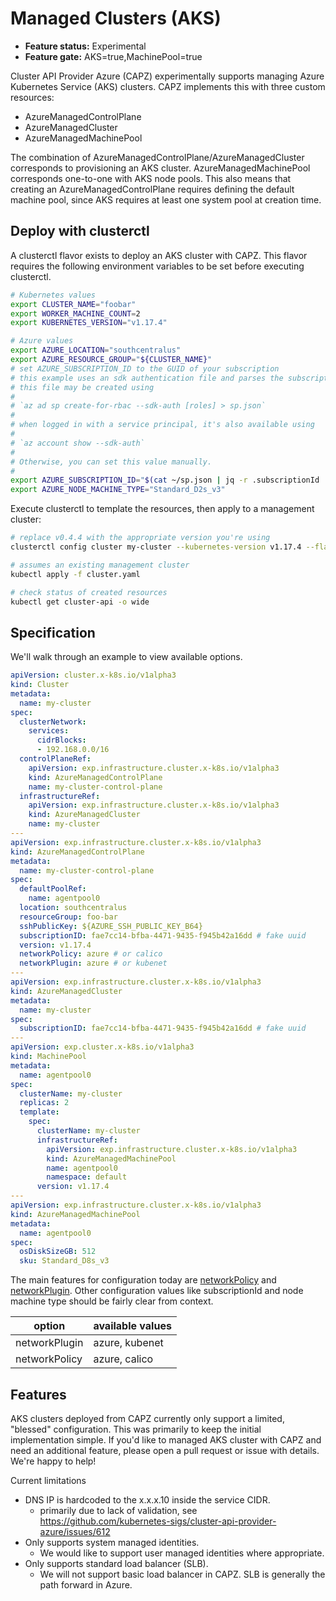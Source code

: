 # Managed Clusters (AKS)
- **Feature status:** Experimental
- **Feature gate:** AKS=true,MachinePool=true

Cluster API Provider Azure (CAPZ) experimentally supports managing Azure
Kubernetes Service (AKS) clusters. CAPZ implements this with three
custom resources:
- AzureManagedControlPlane
- AzureManagedCluster
- AzureManagedMachinePool

The combination of AzureManagedControlPlane/AzureManagedCluster
corresponds to provisioning an AKS cluster. AzureManagedMachinePool
corresponds one-to-one with AKS node pools. This also means that
creating an AzureManagedControlPlane requires defining the default
machine pool, since AKS requires at least one system pool at creation
time.

## Deploy with clusterctl

A clusterctl flavor exists to deploy an AKS cluster with CAPZ. This
flavor requires the following environment variables to be set before
executing clusterctl.

```bash
# Kubernetes values
export CLUSTER_NAME="foobar"
export WORKER_MACHINE_COUNT=2
export KUBERNETES_VERSION="v1.17.4"

# Azure values
export AZURE_LOCATION="southcentralus"
export AZURE_RESOURCE_GROUP="${CLUSTER_NAME}"
# set AZURE_SUBSCRIPTION_ID to the GUID of your subscription
# this example uses an sdk authentication file and parses the subscriptionId with jq
# this file may be created using 
#
# `az ad sp create-for-rbac --sdk-auth [roles] > sp.json`
#
# when logged in with a service principal, it's also available using
#
# `az account show --sdk-auth`
#
# Otherwise, you can set this value manually.
#
export AZURE_SUBSCRIPTION_ID="$(cat ~/sp.json | jq -r .subscriptionId | tr -d '\n')"
export AZURE_NODE_MACHINE_TYPE="Standard_D2s_v3"
```

Execute clusterctl to template the resources, then apply to a management cluster:

```bash
# replace v0.4.4 with the appropriate version you're using
clusterctl config cluster my-cluster --kubernetes-version v1.17.4 --flavor aks -i azure:v0.4.4 > cluster.yaml

# assumes an existing management cluster
kubectl apply -f cluster.yaml

# check status of created resources
kubectl get cluster-api -o wide
```

## Specification

We'll walk through an example to view available options.

```yaml
apiVersion: cluster.x-k8s.io/v1alpha3
kind: Cluster
metadata:
  name: my-cluster
spec:
  clusterNetwork:
    services:
      cidrBlocks:
      - 192.168.0.0/16
  controlPlaneRef:
    apiVersion: exp.infrastructure.cluster.x-k8s.io/v1alpha3
    kind: AzureManagedControlPlane
    name: my-cluster-control-plane
  infrastructureRef:
    apiVersion: exp.infrastructure.cluster.x-k8s.io/v1alpha3
    kind: AzureManagedCluster
    name: my-cluster
---
apiVersion: exp.infrastructure.cluster.x-k8s.io/v1alpha3
kind: AzureManagedControlPlane
metadata:
  name: my-cluster-control-plane
spec:
  defaultPoolRef:
    name: agentpool0
  location: southcentralus
  resourceGroup: foo-bar
  sshPublicKey: ${AZURE_SSH_PUBLIC_KEY_B64}
  subscriptionID: fae7cc14-bfba-4471-9435-f945b42a16dd # fake uuid
  version: v1.17.4
  networkPolicy: azure # or calico
  networkPlugin: azure # or kubenet
---
apiVersion: exp.infrastructure.cluster.x-k8s.io/v1alpha3
kind: AzureManagedCluster
metadata:
  name: my-cluster
spec:
  subscriptionID: fae7cc14-bfba-4471-9435-f945b42a16dd # fake uuid
---
apiVersion: exp.cluster.x-k8s.io/v1alpha3
kind: MachinePool
metadata:
  name: agentpool0
spec:
  clusterName: my-cluster
  replicas: 2
  template:
    spec:
      clusterName: my-cluster
      infrastructureRef:
        apiVersion: exp.infrastructure.cluster.x-k8s.io/v1alpha3
        kind: AzureManagedMachinePool
        name: agentpool0
        namespace: default
      version: v1.17.4
---
apiVersion: exp.infrastructure.cluster.x-k8s.io/v1alpha3
kind: AzureManagedMachinePool
metadata:
  name: agentpool0
spec:
  osDiskSizeGB: 512
  sku: Standard_D8s_v3
```

The main features for configuration today are
[networkPolicy](https://docs.microsoft.com/en-us/azure/aks/concepts-network#network-policies)
and
[networkPlugin](https://docs.microsoft.com/en-us/azure/aks/concepts-network#azure-virtual-networks).
Other configuration values like subscriptionId and node machine type
should be fairly clear from context.

| option        | available values |
|---------------|------------------|
| networkPlugin | azure, kubenet   |
| networkPolicy | azure, calico    |

## Features

AKS clusters deployed from CAPZ currently only support a limited,
"blessed" configuration. This was primarily to keep the initial
implementation simple. If you'd like to managed AKS cluster with CAPZ
and need an additional feature, please open a pull request or issue with
details. We're happy to help!

Current limitations
- DNS IP is hardcoded to the x.x.x.10 inside the service CIDR.
  - primarily due to lack of validation, see
    https://github.com/kubernetes-sigs/cluster-api-provider-azure/issues/612
- Only supports system managed identities.
  - We would like to support user managed identities where appropriate.
- Only supports standard load balancer (SLB).
  - We will not support basic load balancer in CAPZ. SLB is generally
    the path forward in Azure.
